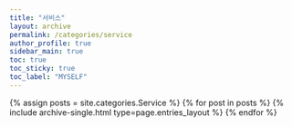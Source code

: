 ```yaml
---
title: "서비스"
layout: archive
permalink: /categories/service
author_profile: true
sidebar_main: true
toc: true
toc_sticky: true
toc_label: "MYSELF"
---
```



{% assign posts = site.categories.Service %}
{% for post in posts %} {% include archive-single.html type=page.entries_layout %} {% endfor %}
